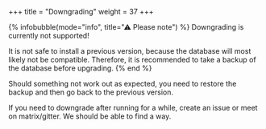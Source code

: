 +++
title = "Downgrading"
weight = 37
+++

{% infobubble(mode="info", title="⚠ Please note") %}
Downgrading is currently not supported!

It is not safe to install a previous version, because the database
will most likely not be compatible. Therefore, it is recommended to
take a backup of the database before upgrading.
{% end %}



Should something not work out as expected, you need to restore the
backup and then go back to the previous version.

If you need to downgrade after running for a while, create an issue or
meet on matrix/gitter. We should be able to find a way.
